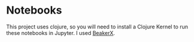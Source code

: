 # Notebooks

This project uses clojure, so you will need to install a Clojure Kernel to run these notebooks in Jupyter. I used [BeakerX](http://beakerx.com/).